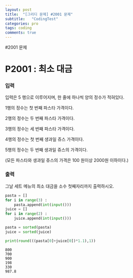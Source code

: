 ```yaml
---
layout: post
title:  "[그리디 문제] #2001 문제"
subtitle:   "CodingTest"
categories: pro
tags: coding
comments: true
---
```


#2001 문제


# P2001 : 최소 대금

### 입력

입력은 5 행으로 이루어지며, 한 줄에 하나씩 양의 정수가 적혀있다.

1행의 정수는 첫 번째 파스타 가격이다.

2행의 정수는 두 번째 파스타 가격이다.

3행의 정수는 세 번째 파스타 가격이다.

4행의 정수는 첫 번째 생과일 쥬스 가격이다.

5행의 정수는 두 번째 생과일 쥬스의 가격이다.

(모든 파스타와 생과일 쥬스의 가격은 100 원이상 2000원 이하이다.)

### 출력

그날 세트 메뉴의 최소 대금을 소수 첫째자리까지 출력하시오.


```python
pasta = []
for i in range(3) :
    pasta.append(int(input()))
juice = []
for i in range(2) :
    juice.append(int(input()))

pasta = sorted(pasta)
juice = sorted(juice)

print(round(((pasta[0]+juice[0])*1.1),1))
```

    800
    700
    900
    198
    330
    987.8
    
